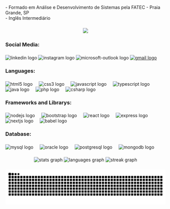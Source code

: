  <p align="left">- Formado em Análise e Desenvolvimento de Sistemas pela FATEC - Praia Grande, SP<br>- Inglês Intermediário</p>

###

<div align="center">
  <img height="250" src="https://user-images.githubusercontent.com/74038190/235224431-e8c8c12e-6826-47f1-89fb-2ddad83b3abf.gif"  />
</div>

###

<h3 align="left">Social Media:</h3>

###

<div align="left">
        <a href="https://www.linkedin.com/in/gustavo-fernandes-reis-91742a226/" style="text-decoration: none;" target="_blank">
            <img src="https://raw.githubusercontent.com/maurodesouza/profile-readme-generator/master/src/assets/icons/social/linkedin/default.svg"
                width="52" height="40" alt="linkedin logo" />
        </a>
        <a href="https://www.instagram.com/gustavoreispt/" style="text-decoration: none;" target="_blank">
            <img src="https://raw.githubusercontent.com/maurodesouza/profile-readme-generator/master/src/assets/icons/social/instagram/default.svg"
                width="52" height="40" alt="instagram logo" />
        </a>
        <a href="https://outlook.office.com/mail/" style="text-decoration: none;" target="_blank">
            <img src="https://raw.githubusercontent.com/maurodesouza/profile-readme-generator/master/src/assets/icons/social/microsoft-outlook/default.svg"
                width="52" height="40" alt="microsoft-outlook logo" />
        </a>
        <a href="https://mail.google.com/mail/u/0/?tab=rm&ogbl#inbox" target="_blank">
            <img src="https://raw.githubusercontent.com/maurodesouza/profile-readme-generator/master/src/assets/icons/social/gmail/default.svg"
                width="52" height="40" alt="gmail logo" />
        </a>
    </div>

###

<h3 align="left">Languages:</h3>

###

<div align="left">
  <img src="https://cdn.jsdelivr.net/gh/devicons/devicon/icons/html5/html5-original.svg" height="40" alt="html5 logo"  />
  <img width="12" />
  <img src="https://cdn.jsdelivr.net/gh/devicons/devicon/icons/css3/css3-original.svg" height="40" alt="css3 logo"  />
  <img width="12" />
  <img src="https://skillicons.dev/icons?i=js" height="40" alt="javascript logo"  />
  <img width="12" />
  <img src="https://skillicons.dev/icons?i=ts" height="40" alt="typescript logo"  />
  <img width="12" />
  <img src="https://cdn.jsdelivr.net/gh/devicons/devicon/icons/java/java-original.svg" height="40" alt="java logo"  />
  <img width="12" />
  <img src="https://skillicons.dev/icons?i=php" height="40" alt="php logo"  />
  <img width="12" />
  <img src="https://cdn.jsdelivr.net/gh/devicons/devicon/icons/csharp/csharp-original.svg" height="40" alt="csharp logo"  />
</div>

###

<h3 align="left">Frameworks and Librarys:</h3>

###

<div align="left">
  <img src="https://cdn.jsdelivr.net/gh/devicons/devicon/icons/nodejs/nodejs-original.svg" height="40" alt="nodejs logo"  />
  <img width="12" />
  <img src="https://cdn.jsdelivr.net/gh/devicons/devicon/icons/bootstrap/bootstrap-original.svg" height="40" alt="bootstrap logo"  />
  <img width="12" />
  <img src="https://cdn.jsdelivr.net/gh/devicons/devicon/icons/react/react-original.svg" height="40" alt="react logo"  />
  <img width="12" />
  <img src="https://cdn.jsdelivr.net/gh/devicons/devicon/icons/express/express-original.svg" height="40" alt="express logo"  />
  <img width="12" />
  <img src="https://cdn.jsdelivr.net/gh/devicons/devicon/icons/nextjs/nextjs-original.svg" height="40" alt="nextjs logo"  />
  <img width="12" />
  <img src="https://cdn.jsdelivr.net/gh/devicons/devicon/icons/babel/babel-original.svg" height="40" alt="babel logo"  />
</div>

###

<h3 align="left">Database:</h3>

###

<div align="left">
  <img src="https://cdn.jsdelivr.net/gh/devicons/devicon/icons/mysql/mysql-original.svg" height="40" alt="mysql logo"  />
  <img width="12" />
  <img src="https://cdn.jsdelivr.net/gh/devicons/devicon/icons/oracle/oracle-original.svg" height="40" alt="oracle logo"  />
  <img width="12" />
  <img src="https://cdn.jsdelivr.net/gh/devicons/devicon/icons/postgresql/postgresql-original.svg" height="40" alt="postgresql logo"  />
  <img width="12" />
  <img src="https://cdn.jsdelivr.net/gh/devicons/devicon/icons/mongodb/mongodb-original.svg" height="40" alt="mongodb logo"  />
</div>

###

<div align="center">
  <img src="https://github-readme-stats.vercel.app/api?username=gureispt&hide_title=false&hide_rank=false&show_icons=true&include_all_commits=true&count_private=true&disable_animations=false&theme=midnight-purple&locale=en&hide_border=false&order=1" height="150" alt="stats graph"  />
  <img src="https://github-readme-stats.vercel.app/api/top-langs?username=gureispt&locale=en&hide_title=false&layout=compact&card_width=320&langs_count=5&theme=midnight-purple&hide_border=false&order=2" height="150" alt="languages graph"  />
  <img src="https://streak-stats.demolab.com?user=gureispt&locale=en&mode=daily&theme=midnight-purple&hide_border=false&border_radius=5&order=3" height="160" alt="streak graph"  />
</div>

###

<img src="https://raw.githubusercontent.com/gureispt/gureispt/output/snake.svg" alt="Snake animation" />

###
